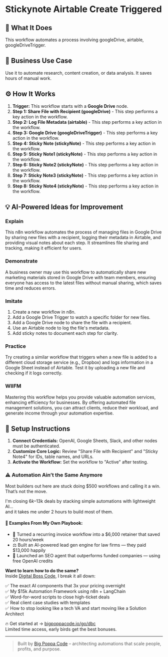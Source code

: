 # Stickynote Airtable Create Triggered

## 🚀 What It Does
This workflow automates a process involving googleDrive, airtable, googleDriveTrigger.

## 💼 Business Use Case
Use it to automate research, content creation, or data analysis. It saves hours of manual work.

## ⚙️ How It Works
1.  **Trigger:** This workflow starts with a **Google Drive** node.
2. **Step 1: Share File with Recipient (googleDrive)** - This step performs a key action in the workflow.
3. **Step 2:  Log File Metadata (airtable)** - This step performs a key action in the workflow.
4. **Step 3: Google Drive (googleDriveTrigger)** - This step performs a key action in the workflow.
5. **Step 4: Sticky Note (stickyNote)** - This step performs a key action in the workflow.
6. **Step 5: Sticky Note1 (stickyNote)** - This step performs a key action in the workflow.
7. **Step 6: Sticky Note2 (stickyNote)** - This step performs a key action in the workflow.
8. **Step 7: Sticky Note3 (stickyNote)** - This step performs a key action in the workflow.
9. **Step 8: Sticky Note4 (stickyNote)** - This step performs a key action in the workflow.

## 💡 AI-Powered Ideas for Improvement
### Explain
This n8n workflow automates the process of managing files in Google Drive by sharing new files with a recipient, logging their metadata in Airtable, and providing visual notes about each step. It streamlines file sharing and tracking, making it efficient for users.

### Demonstrate
A business owner may use this workflow to automatically share new marketing materials stored in Google Drive with team members, ensuring everyone has access to the latest files without manual sharing, which saves time and reduces errors.

### Imitate
1. Create a new workflow in n8n.
2. Add a Google Drive Trigger to watch a specific folder for new files.
3. Add a Google Drive node to share the file with a recipient.
4. Use an Airtable node to log the file's metadata.
5. Add sticky notes to document each step for clarity.

### Practice
Try creating a similar workflow that triggers when a new file is added to a different cloud storage service (e.g., Dropbox) and logs information in a Google Sheet instead of Airtable. Test it by uploading a new file and checking if it logs correctly.

### WIIFM
Mastering this workflow helps you provide valuable automation services, enhancing efficiency for businesses. By offering automated file management solutions, you can attract clients, reduce their workload, and generate income through your automation expertise.

## 🔧 Setup Instructions
1. **Connect Credentials:** OpenAI, Google Sheets, Slack, and other nodes must be authenticated.
2. **Customize Core Logic:** Review "Share File with Recipient" and "Sticky Note4" for IDs, table names, and URLs.
3. **Activate the Workflow:** Set the workflow to "Active" after testing.

### ⚠️ Automation Ain’t the Same Anymore

Most builders out here are stuck doing $500 workflows and calling it a win.  
That’s not the move.  

I'm closing $6k–$13k deals by stacking simple automations with lightweight AI...  
and it takes me under 2 hours to build most of them.

#### 🧠 Examples From My Own Playbook:
- 🔁 Turned a recurring invoice workflow into a $6,000 retainer that saved 20 hours/week  
- ⚖️ Built an AI-powered lead gen engine for law firms — they paid $13,000 happily  
- 🚀 Launched an SEO agent that outperforms funded companies — using free OpenAI credits  

**Want to learn how to do the same?**  
Inside [Digital Boss Code](https://bigpoppacode.io/go/dbc), I break it all down:

✅ The exact AI components that 3x your pricing overnight  
✅ My $15k Automation Framework using n8n + LangChain  
✅ Word-for-word scripts to close high-ticket deals  
✅ Real client case studies with templates  
✅ How to stop looking like a tech VA and start moving like a Solution Architect  

🔥 Get started at → [bigpoppacode.io/go/dbc](https://bigpoppacode.io/go/dbc)  
Limited time access, early birds get the best bonuses.

---
> Built by [Big Poppa Code](https://bigpoppacode.io) – architecting automations that scale people, profits, and purpose.
